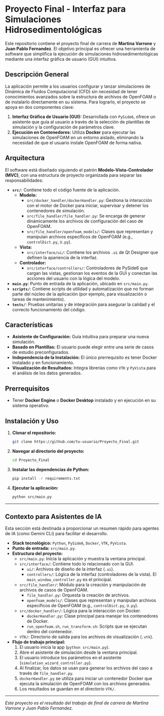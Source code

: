 # Proyecto Final - Interfaz para Simulaciones Hidrosedimentológicas

Este repositorio contiene el proyecto final de carrera de **Martina Varrone** y **Juan Pablo Fernandez**. El objetivo principal es ofrecer una herramienta de software que simplifica la ejecución de simulaciones hidrosedimentológicas mediante una interfaz gráfica de usuario (GUI) intuitiva.

## Descripción General

La aplicación permite a los usuarios configurar y lanzar simulaciones de Dinámica de Fluidos Computacional (CFD) sin necesidad de tener conocimientos avanzados sobre la estructura de archivos de OpenFOAM o de instalarlo directamente en su sistema. Para lograrlo, el proyecto se apoya en dos componentes clave:

1.  **Interfaz Gráfica de Usuario (GUI):** Desarrollada con `PySide6`, ofrece un asistente que guía al usuario a través de la selección de plantillas de simulación y la configuración de parámetros clave.
2.  **Ejecución en Contenedores:** Utiliza **Docker** para ejecutar las simulaciones de OpenFOAM en un entorno aislado, eliminando la necesidad de que el usuario instale OpenFOAM de forma nativa.

## Arquitectura

El software está diseñado siguiendo el patrón **Modelo-Vista-Controlador (MVC)**, con una estructura de proyecto organizada para separar las responsabilidades:

*   **`src/`**: Contiene todo el código fuente de la aplicación.
    *   **Modelo:**
        *   `src/docker_handler/dockerHandler.py`: Gestiona la interacción con el motor de Docker para iniciar, supervisar y detener los contenedores de simulación.
        *   `src/file_handler/file_handler.py`: Se encarga de generar dinámicamente los archivos de configuración del caso de OpenFOAM.
        *   `src/file_handler/openfoam_models/`: Clases que representan y manipulan archivos específicos de OpenFOAM (e.g., `controlDict.py`, `U.py`).
    *   **Vista:**
        *   `src/interface/ui/`: Contiene los archivos `.ui` de Qt Designer que definen la apariencia de la interfaz.
    *   **Controlador:**
        *   `src/interface/controllers/`: Controladores de PySide6 que cargan las vistas, gestionan los eventos de la GUI y conectan las acciones del usuario con la lógica del modelo.
*   **`main.py`**: Punto de entrada de la aplicación, ubicado en `src/main.py`.
*   **`scripts/`**: Contiene scripts de utilidad y automatización que no forman parte del núcleo de la aplicación (por ejemplo, para visualización o tareas de mantenimiento).
*   **`tests/`**: Pruebas unitarias y de integración para asegurar la calidad y el correcto funcionamiento del código.

## Características

*   **Asistente de Configuración:** Guía intuitiva para preparar una nueva simulación.
*   **Basado en Plantillas:** El usuario puede elegir entre una serie de casos de estudio preconfigurados.
*   **Independencia de la Instalación:** El único prerrequisito es tener Docker instalado y en funcionamiento.
*   **Visualización de Resultados:** Integra librerías como `VTK` y `PyVista` para el análisis de los datos generados.

## Prerrequisitos

*   Tener **Docker Engine** o **Docker Desktop** instalado y en ejecución en su sistema operativo.

## Instalación y Uso

1.  **Clonar el repositorio:**
    ```bash
    git clone https://github.com/tu-usuario/Proyecto_Final.git
    ```
2.  **Navegar al directorio del proyecto:**
    ```bash
    cd Proyecto_Final
    ```
3.  **Instalar las dependencias de Python:**
    ```bash
    pip install -r requirements.txt
    ```
4.  **Ejecutar la aplicación:**
    ```bash
    python src/main.py
    ```

---

## Contexto para Asistentes de IA

Esta sección está destinada a proporcionar un resumen rápido para agentes de IA (como Gemini CLI) para facilitar el desarrollo.

*   **Stack tecnológico:** `Python`, `PySide6`, `Docker`, `VTK`, `PyVista`.
*   **Punto de entrada:** `src/main.py`.
*   **Estructura del proyecto:**
    *   `src/main.py`: Inicia la aplicación y muestra la ventana principal.
    *   `src/interface/`: Contiene todo lo relacionado con la GUI.
        *   `ui/`: Archivos de diseño de la interfaz (`.ui`).
        *   `controllers/`: Lógica de la interfaz (controladores de la vista). El `main_window_controller.py` es el principal.
    *   `src/file_handler/`: Módulo para la creación y manipulación de archivos de casos de OpenFOAM.
        *   `file_handler.py`: Orquesta la creación de archivos.
        *   `openfoam_models/`: Clases que representan y manipulan archivos específicos de OpenFOAM (e.g., `controlDict.py`, `U.py`).
    *   `src/docker_handler/`: Lógica para la interacción con Docker.
        *   `dockerHandler.py`: Clase principal para manejar los contenedores de Docker.
        *   `run_openfoam.sh`, `run_transform.sh`: Scripts que se ejecutan dentro del contenedor.
    *   `VTK/`: Directorio de salida para los archivos de visualización (`.vtk`).
*   **Flujo de trabajo principal:**
    1.  El usuario inicia la app (`python src/main.py`).
    2.  Abre el asistente de simulación desde la ventana principal.
    3.  El usuario introduce los parámetros en el asistente (`simulation_wizard_controller.py`).
    4.  Al finalizar, los datos se usan para generar los archivos del caso a través de `file_handler.py`.
    5.  `dockerHandler.py` se utiliza para iniciar un contenedor Docker que ejecuta la simulación de OpenFOAM con los archivos generados.
    6.  Los resultados se guardan en el directorio `VTK/`.

---
*Este proyecto es el resultado del trabajo de final de carrera de Martina Varrone y Juan Pablo Fernandez.*